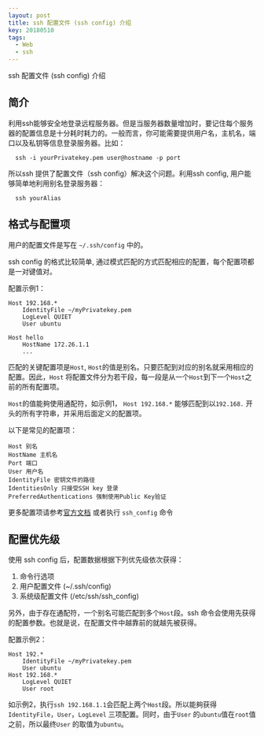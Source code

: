```yaml
---
layout: post
title: ssh 配置文件 (ssh config) 介绍
key: 20180510
tags:
  - Web
  - ssh
---
```


ssh 配置文件 (ssh config) 介绍

<!--more-->

## 简介
利用ssh能够安全地登录远程服务器。但是当服务器数量增加时，要记住每个服务器的配置信息是十分耗时耗力的。一般而言，你可能需要提供用户名，主机名，端口以及私钥等信息登录服务器。比如：
    
```
  ssh -i yourPrivatekey.pem user@hostname -p port
```

所以ssh 提供了配置文件（ssh config）解决这个问题。利用ssh config, 用户能够简单地利用别名登录服务器：

```
  ssh yourAlias
```

## 格式与配置项
用户的配置文件是写在 `~/.ssh/config` 中的。

ssh config 的格式比较简单, 通过模式匹配的方式匹配相应的配置，每个配置项都是一对键值对。


配置示例1：

```
Host 192.168.*
    IdentityFile ~/myPrivatekey.pem
    LogLevel QUIET
    User ubuntu

Host hello
    HostName 172.26.1.1
    ...
```

匹配的关键配置项是`Host`, `Host`的值是别名。只要匹配到对应的别名就采用相应的配置。因此，`Host` 将配置文件分为若干段，每一段是从一个`Host`到下一个`Host`之前的所有配置项。

`Host`的值能夠使用通配符，如示例1， `Host 192.168.*` 能够匹配到以`192.168.` 开头的所有字符串，并采用后面定义的配置项。

以下是常见的配置项：

    Host 别名
    HostName 主机名
    Port 端口
    User 用户名
    IdentityFile 密钥文件的路径
    IdentitiesOnly 只接受SSH key 登录
    PreferredAuthentications 强制使用Public Key验证

更多配置项请参考[官方文档](https://linux.die.net/man/5/ssh_config) 或者执行 `ssh_config` 命令

## 配置优先级
使用 ssh config 后，配置数据根据下列优先级依次获得：
1.   命令行选项
2.   用户配置文件 (~/.ssh/config)
3.   系统级配置文件 (/etc/ssh/ssh_config)

另外，由于存在通配符，一个别名可能匹配到多个`Host`段。ssh 命令会使用先获得的配置参数。也就是说，在配置文件中越靠前的就越先被获得。

配置示例2：

```
Host 192.*
    IdentityFile ~/myPrivatekey.pem
    User ubuntu
Host 192.168.*
    LogLevel QUIET
    User root
```

如示例2，执行`ssh 192.168.1.1`会匹配上两个`Host`段。所以能夠获得`IdentityFile`，`User`，`LogLevel` 三项配置。同时，由于`User` 的`ubuntu`值在`root`值之前，所以最终`User` 的取值为`ubuntu`。
